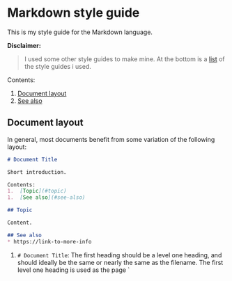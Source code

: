 # Markdown style guide

This is my style guide for the Markdown language.

**Disclaimer:**
> I used some other style guides to make mine.
> At the bottom is a [list](#see-also) of the style guides i used.

Contents:
1.  [Document layout](#document-layout)
1.  [See also](#see-also)

## Document layout
In general, most documents benefit from some variation of the following layout:

```Markdown
# Document Title

Short introduction.

Contents:
1.  [Topic](#topic)
1.  [See also](#see-also)

## Topic

Content.

## See also
* https://link-to-more-info
```

1.  `# Document Title`: The first heading should be a level one heading, and
    should ideally be the same or nearly the same as the filename. The first
    level one heading is used as the page `<title>

1.  `Short introduction.` 1-3 sentences providing a high-level overview of the
    topic. Imagine yourself as a complete newbie, who landed on your "Extending
    Foo" doc and needs to know the most basic assumptions you take for granted.
    "What is Foo? Why would I extend it?"

1.  `Content:`: Put a list of links to each topic after the short introduction.

1.  `## Topic`: The rest of your headings should start from level 2.

1.  `## See also`: Put miscellaneous links at the bottom for the user who wants
    to know more or didn't find what she needed.

## See also
* https://github.com/google/styleguide/blob/gh-pages/docguide/style.md
